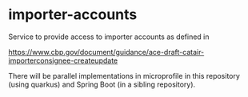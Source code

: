# importer-accounts

Service to provide access to importer accounts as defined in

https://www.cbp.gov/document/guidance/ace-draft-catair-importerconsignee-createupdate

There will be parallel implementations in microprofile in this repository (using quarkus) and Spring Boot (in a sibling repository).

